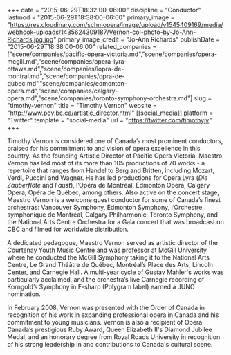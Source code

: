 +++
date = "2015-06-29T18:32:00-06:00"
discipline = "Conductor"
lastmod = "2015-06-29T18:38:00-06:00"
primary_image = "https://res.cloudinary.com/schmopera/image/upload/v1545409169/media/webhook-uploads/1435624309187/Vernon-col-photo-by-Jo-Ann-Richards.jpg.jpg"
primary_image_credit = "Jo-Ann Richards"
publishDate = "2015-06-29T18:38:00-06:00"
related_companies = ["scene/companies/pacific-opera-victoria.md","scene/companies/opera-mcgill.md","scene/companies/opera-lyra-ottawa.md","scene/companies/lopra-de-montral.md","scene/companies/opra-de-qubec.md","scene/companies/edmonton-opera.md","scene/companies/calgary-opera.md","scene/companies/toronto-symphony-orchestra.md"]
slug = "timothy-vernon"
title = "Timothy Vernon"
website = "http://www.pov.bc.ca/artistic_director.html"
[[social_media]]
platform = "Twitter"
template = "social-media"
url = "https://twitter.com/timothyjv"
+++

Timothy Vernon is considered one of Canada’s most prominent conductors, praised for his commitment to and vision of opera excellence in this country. As the founding Artistic Director of Pacific Opera Victoria, Maestro Vernon has led most of its more than 105 productions of 70 works - a repertoire that ranges from Handel to Berg and Britten, including Mozart, Verdi, Puccini and Wagner. He has led productions for Opera Lyra (*Die Zauberflöte* and *Faust*), l’Opéra de Montréal, Edmonton Opera, Calgary Opera, Opéra de Québec, among others. Also active on the concert stage, Maestro Vernon is a welcome guest conductor for some of Canada’s finest orchestras:  Vancouver Symphony, Edmonton Symphony, l’Orchestre symphonique de Montréal, Calgary Philharmonic, Toronto Symphony, and the National Arts Centre Orchestra for a Gala concert that was broadcast on CBC and filmed for worldwide distribution.

A dedicated pedagogue, Maestro Vernon served as artistic director of the Courtenay Youth Music Centre and was professor at McGill University where he conducted the McGill Symphony taking it to the National Arts Centre, Le Grand Théâtre de Québec, Montréal’s Place des Arts, Lincoln Center, and Carnegie Hall. A multi-year cycle of Gustav Mahler's works was particularly acclaimed, and the orchestra’s live Carnegie recording of Korngold’s Symphony in F-sharp (Polygram label) earned a JUNO nomination.

In February 2008, Vernon was presented with the Order of Canada in recognition of his work in expanding professional opera in Canada and his commitment to young musicians. Vernon is also a recipient of Opera Canada’s prestigious Ruby Award, Queen Elizabeth II's Diamond Jubilee Medal, and an honorary degree from Royal Roads University in recognition of his strong leadership in and contributions to Canada's cultural scene.
